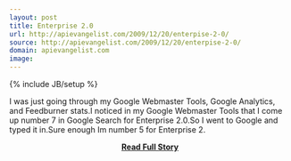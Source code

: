 ```yaml
---
layout: post
title: Enterprise 2.0
url: http://apievangelist.com/2009/12/20/enterpise-2-0/
source: http://apievangelist.com/2009/12/20/enterpise-2-0/
domain: apievangelist.com
image: 
---
```

{% include JB/setup %}<p>I was just going through my Google Webmaster Tools, Google Analytics, and Feedburner stats.I noticed in my Google Webmaster Tools that I come up number 7 in Google Search for Enterprise 2.0.So I went to Google and typed it in.Sure enough Im number 5 for Enterprise 2.</p>
<center><p><a href="http://apievangelist.com/2009/12/20/enterpise-2-0/" style='padding:25px; font-sze:18px; font-weight: bold;'>Read Full Story</a></p></center>
